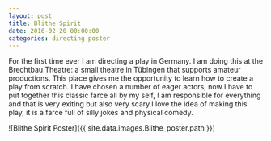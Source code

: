 ```yaml
---
layout: post
title: Blithe Spirit
date: 2016-02-20 00:00:00
categories: directing poster
---
```



For the first time ever I am directing a play in Germany. I am doing this at the
Brechtbau Theatre: a small theatre in Tübingen that supports amateur
productions. This place gives me the opportunity to learn how to create a play
from scratch. I have chosen a number of eager actors, now I have to put together
this classic farce all by my self, I am responsible for everything and that is
very exiting but also very scary.I love the idea of making this play, it is a
farce full of silly jokes and physical comedy.

![Blithe Spirit Poster]({{ site.data.images.Blithe_poster.path }})
